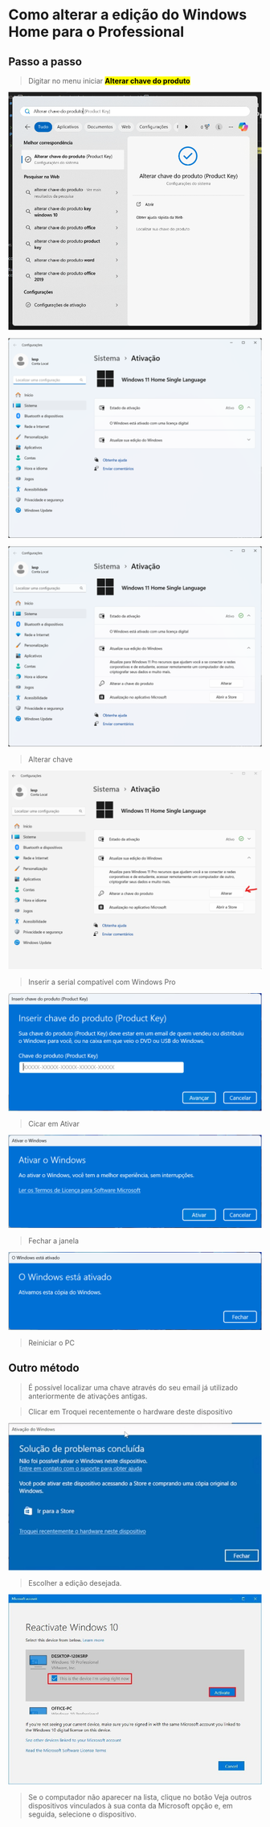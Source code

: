 # Como alterar a edição do Windows Home para o Professional

## Passo a passo

> Digitar no menu iniciar <mark>**Alterar chave do produto**<mark>

![alt text](image-3.png)

![alt text](image-4.png)

![alt text](image-5.png)

> Alterar chave

![alt text](image-6.png)

> Inserir a serial compatível com Windows Pro

![alt text](image-7.png)

> Cicar em Ativar

![alt text](image-8.png)

> Fechar a janela

![alt text](image-9.png)

> Reiniciar o PC

## Outro método

> É possível localizar uma chave através do seu email já utilizado anteriormente de ativações antigas.

> Clicar em Troquei recentemente o hardware deste dispositivo

![alt text](image-10.png)

> Escolher a edição desejada.

![alt text](image-11.png)

> Se o computador não aparecer na lista, clique no botão Veja outros dispositivos vinculados à sua conta da Microsoft opção e, em seguida, selecione o dispositivo.
